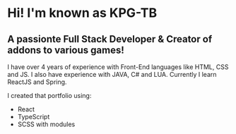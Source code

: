# Hi! I'm known as KPG-TB

## A passionte Full Stack Developer & Creator of addons to various games!

I have over 4 years of experience with Front-End languages like HTML, CSS and JS. I also have experience with JAVA, C# and LUA. Currently I learn ReactJS and Spring.

I created that portfolio using:

-   React
-   TypeScript
-   SCSS with modules
